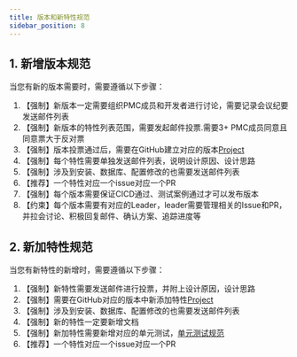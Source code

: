 ```yaml
---
title: 版本和新特性规范
sidebar_position: 8
---
```


## 1. 新增版本规范
当您有新的版本需要时，需要遵循以下步骤：
1. 【强制】新版本一定需要组织PMC成员和开发者进行讨论，需要记录会议纪要发送邮件列表
2. 【强制】新版本的特性列表范围，需要发起邮件投票.需要3+ PMC成员同意且同意票大于反对票
3. 【强制】版本投票通过后，需要在GitHub建立对应的版本[Project](https://github.com/apache/linkis/projects)
4. 【强制】每个特性需要单独发送邮件列表，说明设计原因、设计思路
5. 【强制】涉及到安装、数据库、配置修改的也需要发送邮件列表
6. 【推荐】一个特性对应一个issue对应一个PR
7. 【强制】每个版本需要保证CICD通过、测试案例通过才可以发布版本
8. 【约束】每个版本需要有对应的Leader，leader需要管理相关的Issue和PR，并拉会讨论、积极回复邮件、确认方案、追踪进度等


## 2. 新加特性规范
当您有新特性的新增时，需要遵循以下步骤：
1. 【强制】新特性需要发送邮件进行投票，并附上设计原因，设计思路
2. 【强制】需要在GitHub对应的版本中新添加特性[Project](https://github.com/apache/linkis/projects)
3. 【强制】涉及到安装、数据库、配置修改的也需要发送邮件列表
4. 【强制】新的特性一定要新增文档
5. 【强制】新加特性需要新增对应的单元测试，[单元测试规范](https://linkis.apache.org/community/development-specification/unit_test)
6. 【推荐】一个特性对应一个issue对应一个PR

